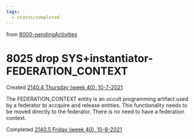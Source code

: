 ```yaml
---
tags:
  - status/completed
---
```

from [8000-pendingActivities](8000-pendingActivities.md)
# 8025 drop SYS+instantiator-FEDERATION_CONTEXT
Created [2140.4 Thursday (week 40), 10-7-2021](2140.4%20Thursday%20(week%2040),%2010-7-2021.md)

The FEDERATION_CONTEXT entity is an occult programming artifact used by a federator to accquire and release entities. This functionality needs to be moved directly to the federator. There is no need to have a federation context.

Completed [2140.5 Friday (week 40), 10-8-2021](2140.5%20Friday%20(week%2040),%2010-8-2021.md)